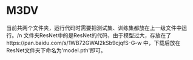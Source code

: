 # M3DV
当前共两个文件夹，运行代码时需要把测试集、训练集都放在上一级文件中运行。/n
文件夹ResNet中的是ResNet的代码，由于模型过大，存放在了https://pan.baidu.com/s/1WB72GWAI2kSb9cjqfS-G-w 中，下载后放在ResNet文件夹下命名为'model.pth'即可。
